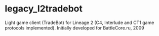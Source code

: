 # legacy_l2tradebot

Light game client (TradeBot) for Lineage 2 (C4, Interlude and CT1 game protocols implemented).
Initially developed for BattleCore.ru, 2009


